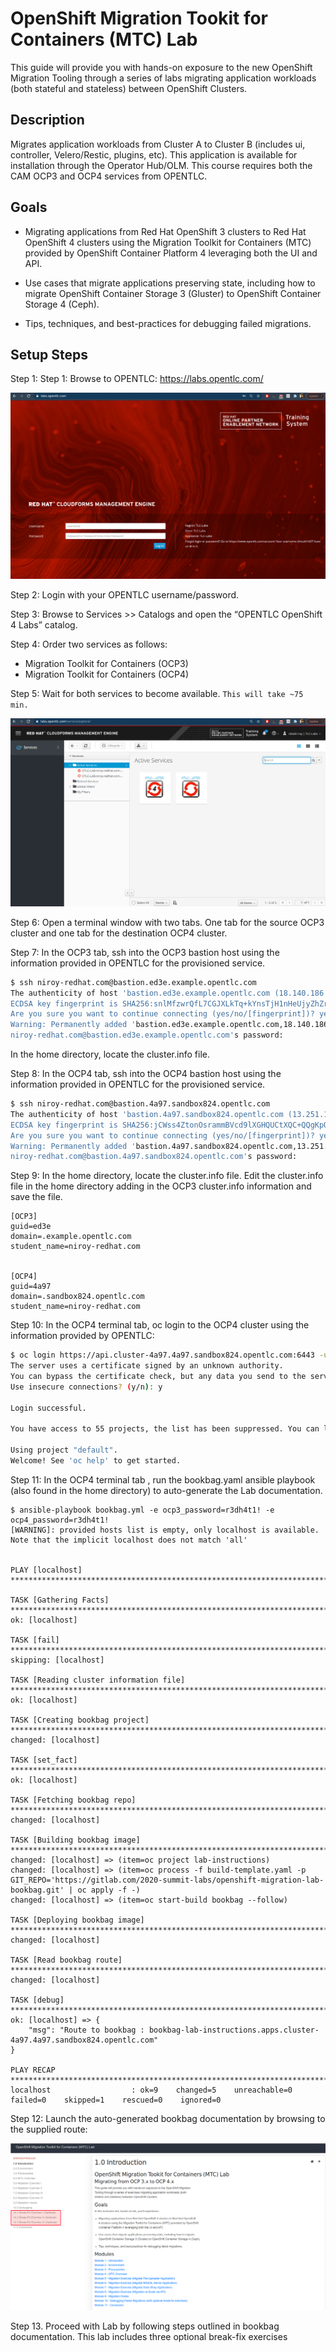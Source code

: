 # OpenShift Migration Tookit for Containers (MTC) Lab

This guide will provide you with hands-on exposure to the new OpenShift Migration Tooling through a series of labs migrating application workloads (both stateful and stateless) between OpenShift Clusters.

## Description

Migrates application workloads from Cluster A to Cluster B (includes ui, controller, Velero/Restic, plugins, etc). This application is available for installation through the Operator Hub/OLM. This course requires both the CAM OCP3 and OCP4 services from OPENTLC.

## Goals

* Migrating applications from Red Hat OpenShift 3 clusters to Red Hat OpenShift
4 clusters using the Migration Toolkit for Containers (MTC) provided by OpenShift
Container Platform 4 leveraging both the UI and API.

* Use cases that migrate applications preserving state, including how to migrate
OpenShift Container Storage 3 (Gluster) to OpenShift Container Storage 4 (Ceph).

* Tips, techniques, and best-practices for debugging failed migrations.

## Setup Steps

Step 1: Step 1: Browse to OPENTLC: https://labs.opentlc.com/

![OPENTLC](screenshots/opentlc.png)

Step 2: Login with your OPENTLC username/password.

Step 3: Browse to Services >> Catalogs and open the “OPENTLC OpenShift 4 Labs” catalog.

Step 4: Order two services as follows:

* Migration Toolkit for Containers (OCP3)
* Migration Toolkit for Containers (OCP4)

Step 5: Wait for both services to become available.  ```This will take ~75 min.```

![OPENTLC-MyServices](screenshots/opentlc-myservices.png)

Step 6: Open a terminal window with two tabs.  One tab for the source OCP3 cluster and one tab for the destination OCP4 cluster.

Step 7: In the OCP3 tab, ssh into the OCP3 bastion host using the information provided in OPENTLC for the provisioned service.

```bash
$ ssh niroy-redhat.com@bastion.ed3e.example.opentlc.com
The authenticity of host 'bastion.ed3e.example.opentlc.com (18.140.186.43)' can't be established.
ECDSA key fingerprint is SHA256:snlMfzwrQfL7CGJXLkTq+kYnsTjH1nHeUjyZhZr/rX4.
Are you sure you want to continue connecting (yes/no/[fingerprint])? yes
Warning: Permanently added 'bastion.ed3e.example.opentlc.com,18.140.186.43' (ECDSA) to the list of known hosts.
niroy-redhat.com@bastion.ed3e.example.opentlc.com's password: 
```
In the home directory, locate the cluster.info file.

Step 8: In the OCP4 tab, ssh into the OCP4 bastion host using the information provided in OPENTLC for the provisioned service.

```bash
$ ssh niroy-redhat.com@bastion.4a97.sandbox824.opentlc.com
The authenticity of host 'bastion.4a97.sandbox824.opentlc.com (13.251.141.157)' can't be established.
ECDSA key fingerprint is SHA256:jCWss4ZtonOsrammBVcd9lXGHQUCtXQC+QQgKpQmWps.
Are you sure you want to continue connecting (yes/no/[fingerprint])? yes
Warning: Permanently added 'bastion.4a97.sandbox824.opentlc.com,13.251.141.157' (ECDSA) to the list of known hosts.
niroy-redhat.com@bastion.4a97.sandbox824.opentlc.com's password: 
```

Step 9: In the home directory, locate the cluster.info file.  Edit the cluster.info file in the home directory adding in the OCP3 cluster.info information and save the file.

```
[OCP3]
guid=ed3e
domain=.example.opentlc.com
student_name=niroy-redhat.com


[OCP4]
guid=4a97
domain=.sandbox824.opentlc.com
student_name=niroy-redhat.com
```

Step 10:  In the OCP4 terminal tab, oc login to the OCP4 cluster using the information provided by OPENTLC:

```bash
$ oc login https://api.cluster-4a97.4a97.sandbox824.opentlc.com:6443 -u admin -p r3dh4t1!
The server uses a certificate signed by an unknown authority.
You can bypass the certificate check, but any data you send to the server could be intercepted by others.
Use insecure connections? (y/n): y

Login successful.

You have access to 55 projects, the list has been suppressed. You can list all projects with 'oc projects'

Using project "default".
Welcome! See 'oc help' to get started.
```

Step 11: In the OCP4 terminal tab , run the bookbag.yaml ansible playbook (also found in the home directory) to auto-generate the Lab documentation.

```
$ ansible-playbook bookbag.yml -e ocp3_password=r3dh4t1! -e ocp4_password=r3dh4t1!
[WARNING]: provided hosts list is empty, only localhost is available. Note that the implicit localhost does not match 'all'


PLAY [localhost] *****************************************************************************************************************************************************************************************************************************

TASK [Gathering Facts] ***********************************************************************************************************************************************************************************************************************
ok: [localhost]

TASK [fail] **********************************************************************************************************************************************************************************************************************************
skipping: [localhost]

TASK [Reading cluster information file] ******************************************************************************************************************************************************************************************************
ok: [localhost]

TASK [Creating bookbag project] **************************************************************************************************************************************************************************************************************
changed: [localhost]

TASK [set_fact] ******************************************************************************************************************************************************************************************************************************
ok: [localhost]

TASK [Fetching bookbag repo] *****************************************************************************************************************************************************************************************************************
changed: [localhost]

TASK [Building bookbag image] ****************************************************************************************************************************************************************************************************************
changed: [localhost] => (item=oc project lab-instructions)
changed: [localhost] => (item=oc process -f build-template.yaml -p GIT_REPO='https://gitlab.com/2020-summit-labs/openshift-migration-lab-bookbag.git' | oc apply -f -)
changed: [localhost] => (item=oc start-build bookbag --follow)

TASK [Deploying bookbag image] ***************************************************************************************************************************************************************************************************************
changed: [localhost]

TASK [Read bookbag route] ********************************************************************************************************************************************************************************************************************
changed: [localhost]

TASK [debug] *********************************************************************************************************************************************************************************************************************************
ok: [localhost] => {
    "msg": "Route to bookbag : bookbag-lab-instructions.apps.cluster-4a97.4a97.sandbox824.opentlc.com"
}

PLAY RECAP ***********************************************************************************************************************************************************************************************************************************
localhost                  : ok=9    changed=5    unreachable=0    failed=0    skipped=1    rescued=0    ignored=0 
```

Step 12: Launch the auto-generated bookbag documentation by browsing to the supplied route:

![Bookbag-screenshot](screenshots/bookbag-screenshot.png)

Step 13. Proceed with Lab by following steps outlined in bookbag documentation. This lab includes three optional break-fix exercises

